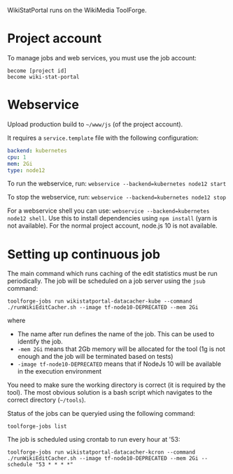 WikiStatPortal runs on the WikiMedia ToolForge.

# Project account

To manage jobs and web services, you must use the job account:
```
become [project id]
become wiki-stat-portal
```

# Webservice
Upload production build to `~/www/js` (of the project account).

It requires a `service.template` file with the following configuration:
```yaml
backend: kubernetes
cpu: 1
mem: 2Gi
type: node12
```

To run the webservice, run: `webservice --backend=kubernetes node12 start`

To stop the webservice, run: `webservice --backend=kubernetes node12 stop`

For a webservice shell you can use: `webservice --backend=kubernetes node12 shell`.
Use this to install dependencies using `npm install` (yarn is not available). For the normal project account, node.js 10 is not available.

# Setting up continuous job
The main command which runs caching of the edit statistics must be run periodically. The job will be scheduled on a job server using the `jsub` command:

```
toolforge-jobs run wikistatportal-datacacher-kube --command ./runWikiEditCacher.sh --image tf-node10-DEPRECATED --mem 2Gi
```
where
* The name after run defines the name of the job. This can be used to identify the job.
* `-mem 2Gi` means that 2Gb memory will be allocated for the tool (1g is not enough and the job will be terminated based on tests)
* `-image tf-node10-DEPRECATED` means that if NodeJs 10 will be available in the execution environment

You need to make sure the working directory is correct (it is required by the tool). The most obvious solution is a bash script which  navigates to the correct directory (`~/tools`).

Status of the jobs can be queryied using the following command:
```
toolforge-jobs list
```

The job is scheduled using crontab to run every hour at '53:
```
toolforge-jobs run wikistatportal-datacacher-kcron --command ./runWikiEditCacher.sh --image tf-node10-DEPRECATED --mem 2Gi --schedule "53 * * * *"
```
